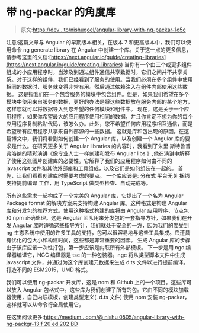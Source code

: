 # 带 ng-packar 的角度库

> 原文:[https://dev . to/nishugoel/angular-library-with-ng-packar-1o5c](https://dev.to/nishugoel/angular-library-with-ng-packagr-1o5c)

注意:这篇文章与 Angular 的早期版本相关，在版本 7 和更高版本中，我们可以使用命令 ng generate library 在 Angular 中创建一个库。关于这一点的更多信息，请参考这里的文档:[https://next.angular.io/guide/creating-libraries](https://next.angular.io/guide/creating-libraries)
当你有一个由三个或更多组件组成的小应用程序时，当涉及到通过组件通信共享数据时，它们之间并不共享关系。对于这样的组件，我们已经看到了服务的使用。当我们必须在多个组件中使用相同的数据时，服务就变得非常有用。然后通过依赖注入在组件内部使用这些数据。
这是指我们在一个包含服务的模块中包含组件。但是，如果我们希望在多个模块中使用来自服务的数据，更好的办法是将这些数据放在服务内部的某个地方，这样您就可以将数据导入到您希望的任何模块和组件中。
现在，这是关于一个应用程序，如果你希望最大的应用程序使用相同的数据，并且你肯定不想为你的每个应用程序复制粘贴代码，该怎么办。此外，您不希望任何应用程序相互通信，而是希望所有应用程序共享来自外部源的一些数据。
这就是库和包出现的原因。在这篇博文中，我们将看到如何创建一个 Angular 库，以及创建一个 Angular 库的要求是什么。在研究更多关于 Angular libraries 的内容时，我看到了朱里·斯特鲁普弗洛纳的精彩演讲《像专业人士一样创建和发布 Angular libs 》,他在演讲中解释了使用这张图片创建库的必要性。它解释了我们的应用程序如何由不同的 javascript 文件和其他外部库和工具组成，以及它们是如何组装在一起的。
首先，让我们看看创建库时需要考虑的要点。
一个库应该是:
分布式
平台无关
捆绑
支持提前编译
工作，用 TypeScript 做类型检查、自动完成等。

所有这些需求一起构成了一个完美的 Angular 库，它提出了一个名为 Angular Package format 的解决方案来支持构建 Angular 库。这种格式是构建 Angular 库和分发包的推荐方式。使用这种格式构建的库将由 Angular 应用程序、节点包和 npm 正确处理。这是 Angular 团队用来分发包的一套指导方针，如果我们在开发 Angular 库时遵循这些指导方针，我们就处于安全的一方，因为我们的库受到 ng 生态系统中使用的许多工具的支持，包可以很容易地与这些工具集成。它还具有优化的包大小和构建时间，这些都是非常重要的因素。
生成 Angular 库的步骤
由于该库应该一次性打包，第一步应该是内联所有外部模板。
下一步是用 ngc 编译器编译它，NGC 编译器是 tsc 的一种包装器。ngc 将从类型脚本文件中生成 javascript 文件，并通过为这个库创建元数据来生成 d.ts 文件以进行提前编译。
打造不同的 ESM2015，UMD 格式。

我们可以使用 ng-packar 开发库，这是 nom 和 Github 上的一个项目。这些库可以放入 Angular 包格式中。这些库为我们创建了所有的包。它由不同的模块加载器使用，自己内联模板，创建类型定义(. d.ts 文件)
使用 npm 安装 ng-packar，这样就可以从命令行全局使用它，

在这里阅读更多:[https://medium . com/@ nishu 0505/angular-library-with-ng-packgr-13 f 20 ed 202 BD](https://medium.com/@nishu0505/angular-library-with-ng-packagr-13f20ed202bd)